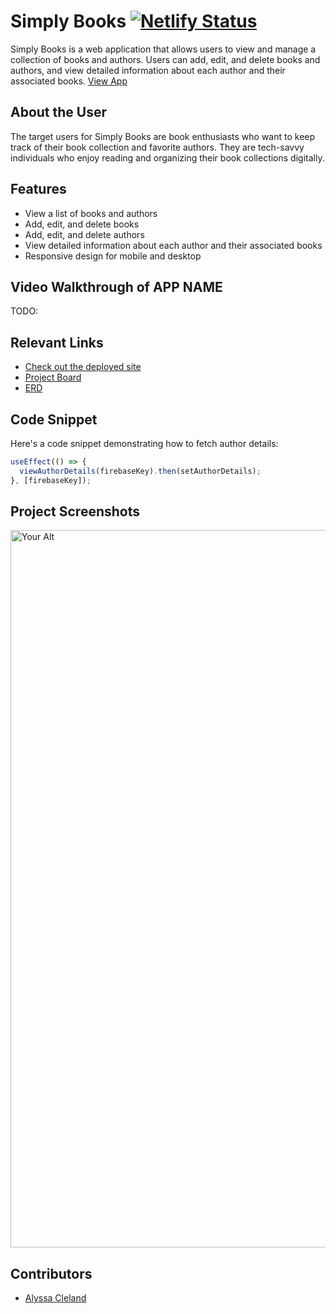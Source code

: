 # Simply Books [![Netlify Status](https://api.netlify.com/api/v1/badges/251c52bf-3b0d-46e6-be11-e6076a0af65d/deploy-status)](https://app.netlify.com/sites/simplybooks-ac/deploys)

<!-- update the netlify badge above with your own badge that you can find at netlify under settings/general#status-badges -->

Simply Books is a web application that allows users to view and manage a collection of books and authors. Users can add, edit, and delete books and authors, and view detailed information about each author and their associated books.
[View App](https://simplybooks-ac.netlify.app/)

## About the User <!-- This is a scaled down user persona -->

The target users for Simply Books are book enthusiasts who want to keep track of their book collection and favorite authors. They are tech-savvy individuals who enjoy reading and organizing their book collections digitally.

## Features <!-- List your app features using bullets! Do NOT use a paragraph. No one will read that! -->

- View a list of books and authors
- Add, edit, and delete books
- Add, edit, and delete authors
- View detailed information about each author and their associated books
- Responsive design for mobile and desktop

## Video Walkthrough of APP NAME <!-- A loom link is sufficient -->

TODO:

## Relevant Links <!-- Link to all the things that are required outside of the ones that have their own section -->

- [Check out the deployed site](https://simplybooks-ac.netlify.app/)
- [Project Board](https://github.com/users/alyssacleland/projects/3/views/1)
- [ERD](https://dbdiagram.io/d/Almost-Amazon-60315ba6fcdcb6230b20bbaa?utm_source=dbdiagram_embed&utm_medium=bottom_open)

## Code Snippet <!-- OPTIONAL, but doesn't hurt -->

Here's a code snippet demonstrating how to fetch author details:

```javascript
useEffect(() => {
  viewAuthorDetails(firebaseKey).then(setAuthorDetails);
}, [firebaseKey]);
```

## Project Screenshots <!-- These can be inside of your project. Look at the repos from class and see how the images are included in the readme -->

<img width="1148" alt="Your Alt" src="https://github.com/alyssacleland/simply-books-official/blob/main/public/images/Screenshot%202025-01-13%20at%208.20.55%E2%80%AFPM.png">

## Contributors

- [Alyssa Cleland](https://github.com/alyssacleland)
